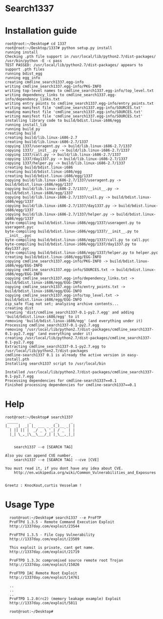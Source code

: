 # Search1337

# Installation guide
    root@root:~/Desktop# cd 1337
    root@root:~/Desktop/1337# python setup.py install
    running install
    Checking .pth file support in /usr/local/lib/python2.7/dist-packages/
    /usr/bin/python -E -c pass
    TEST PASSED: /usr/local/lib/python2.7/dist-packages/ appears to support .pth files
    running bdist_egg
    running egg_info
    creating cmdline_search1337.egg-info
    writing cmdline_search1337.egg-info/PKG-INFO
    writing top-level names to cmdline_search1337.egg-info/top_level.txt
    writing dependency_links to cmdline_search1337.egg-info/dependency_links.txt
    writing entry points to cmdline_search1337.egg-info/entry_points.txt
    writing manifest file 'cmdline_search1337.egg-info/SOURCES.txt'
    reading manifest file 'cmdline_search1337.egg-info/SOURCES.txt'
    writing manifest file 'cmdline_search1337.egg-info/SOURCES.txt'
    installing library code to build/bdist.linux-i686/egg
    running install_lib
    running build_py
    creating build
    creating build/lib.linux-i686-2.7
    creating build/lib.linux-i686-2.7/1337
    copying 1337/useragent.py -> build/lib.linux-i686-2.7/1337
    copying 1337/__init__.py -> build/lib.linux-i686-2.7/1337
    copying 1337/call.py -> build/lib.linux-i686-2.7/1337
    copying 1337/day1337.py -> build/lib.linux-i686-2.7/1337
    copying 1337/helper.py -> build/lib.linux-i686-2.7/1337
    creating build/bdist.linux-i686
    creating build/bdist.linux-i686/egg
    creating build/bdist.linux-i686/egg/1337
    copying build/lib.linux-i686-2.7/1337/useragent.py -> build/bdist.linux-i686/egg/1337
    copying build/lib.linux-i686-2.7/1337/__init__.py -> build/bdist.linux-i686/egg/1337
    copying build/lib.linux-i686-2.7/1337/call.py -> build/bdist.linux-i686/egg/1337
    copying build/lib.linux-i686-2.7/1337/day1337.py -> build/bdist.linux-i686/egg/1337
    copying build/lib.linux-i686-2.7/1337/helper.py -> build/bdist.linux-i686/egg/1337
    byte-compiling build/bdist.linux-i686/egg/1337/useragent.py to useragent.pyc
    byte-compiling build/bdist.linux-i686/egg/1337/__init__.py to __init__.pyc
    byte-compiling build/bdist.linux-i686/egg/1337/call.py to call.pyc
    byte-compiling build/bdist.linux-i686/egg/1337/day1337.py to day1337.pyc
    byte-compiling build/bdist.linux-i686/egg/1337/helper.py to helper.pyc
    creating build/bdist.linux-i686/egg/EGG-INFO
    copying cmdline_search1337.egg-info/PKG-INFO -> build/bdist.linux-i686/egg/EGG-INFO
    copying cmdline_search1337.egg-info/SOURCES.txt -> build/bdist.linux-i686/egg/EGG-INFO
    copying cmdline_search1337.egg-info/dependency_links.txt -> build/bdist.linux-i686/egg/EGG-INFO
    copying cmdline_search1337.egg-info/entry_points.txt -> build/bdist.linux-i686/egg/EGG-INFO
    copying cmdline_search1337.egg-info/top_level.txt -> build/bdist.linux-i686/egg/EGG-INFO
    zip_safe flag not set; analyzing archive contents...
    creating dist
    creating 'dist/cmdline_search1337-0.1-py2.7.egg' and adding 'build/bdist.linux-i686/egg' to it
    removing 'build/bdist.linux-i686/egg' (and everything under it)
    Processing cmdline_search1337-0.1-py2.7.egg
    removing '/usr/local/lib/python2.7/dist-packages/cmdline_search1337-0.1-py2.7.egg' (and everything under it)
    creating /usr/local/lib/python2.7/dist-packages/cmdline_search1337-0.1-py2.7.egg
    Extracting cmdline_search1337-0.1-py2.7.egg to /usr/local/lib/python2.7/dist-packages
    cmdline-search1337 0.1 is already the active version in easy-install.pth
    Installing search1337 script to /usr/local/bin
    
    Installed /usr/local/lib/python2.7/dist-packages/cmdline_search1337-0.1-py2.7.egg
    Processing dependencies for cmdline-search1337==0.1
    Finished processing dependencies for cmdline-search1337==0.1
    
# Help
    root@root:~/Desktop# search1337
     _____     _           _      _ 
    |_   _|  _| |_ ___ _ _(_)__ _| |
      | || || |  _/ _ \ '_| / _` | |
      |_| \_,_|\__\___/_| |_\__,_|_|
                                    
                         
    	search1337 --e [SEARCH TAG]
    				
    Also you can append CVE number.
    	search1337 --e [SEARCH TAG] --cve [CVE]
    
    You must read it, if you dont have any idea about CVE.	
    	http://en.wikipedia.org/wiki/Common_Vulnerabilities_and_Exposures
    
    
    Greetz : KnocKout,curtis Vesselam !

# Usage Type
      root@root:~/Desktop# search1337 --e ProFTP
      ProFTPd 1.3.5 - Remote Command Execution Exploit
      http://1337day.com/exploit/23544
      
      ProFTPd 1.3.5 - File Copy Vulnerability
      http://1337day.com/exploit/23509
      
      This exploit is private, cant get name.
      http://1337day.com/exploit/21719
      
      ProFTPD 1.3.3c compromised source remote root Trojan
      http://1337day.com/exploit/15026
      
      ProFTPD IAC Remote Root Exploit
      http://1337day.com/exploit/14761
      
      ..
      ..
      ..
      ProFTPD 1.2.0(rc2) (memory leakage example) Exploit
      http://1337day.com/exploit/5811
      
      root@root:~/Desktop# 






